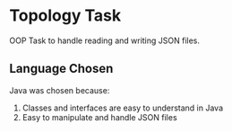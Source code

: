 # Topology Task
OOP Task to handle reading and writing JSON files.
## Language Chosen
Java was chosen because:
1) Classes and interfaces are easy to understand in Java
2) Easy to manipulate and handle JSON files

